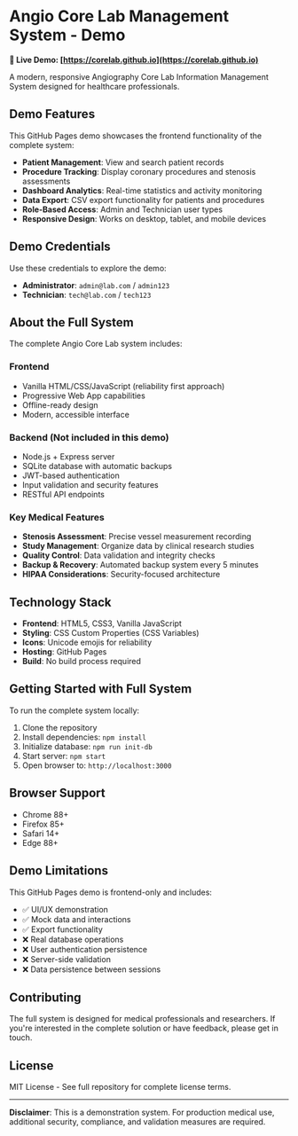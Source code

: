# Angio Core Lab Management System - Demo

**🚀 Live Demo: [https://corelab.github.io](https://corelab.github.io)**

A modern, responsive Angiography Core Lab Information Management System designed for healthcare professionals.

## Demo Features

This GitHub Pages demo showcases the frontend functionality of the complete system:

- **Patient Management**: View and search patient records
- **Procedure Tracking**: Display coronary procedures and stenosis assessments
- **Dashboard Analytics**: Real-time statistics and activity monitoring
- **Data Export**: CSV export functionality for patients and procedures
- **Role-Based Access**: Admin and Technician user types
- **Responsive Design**: Works on desktop, tablet, and mobile devices

## Demo Credentials

Use these credentials to explore the demo:

- **Administrator**: `admin@lab.com` / `admin123`
- **Technician**: `tech@lab.com` / `tech123`

## About the Full System

The complete Angio Core Lab system includes:

### Frontend
- Vanilla HTML/CSS/JavaScript (reliability first approach)
- Progressive Web App capabilities
- Offline-ready design
- Modern, accessible interface

### Backend (Not included in this demo)
- Node.js + Express server
- SQLite database with automatic backups
- JWT-based authentication
- Input validation and security features
- RESTful API endpoints

### Key Medical Features
- **Stenosis Assessment**: Precise vessel measurement recording
- **Study Management**: Organize data by clinical research studies
- **Quality Control**: Data validation and integrity checks
- **Backup & Recovery**: Automated backup system every 5 minutes
- **HIPAA Considerations**: Security-focused architecture

## Technology Stack

- **Frontend**: HTML5, CSS3, Vanilla JavaScript
- **Styling**: CSS Custom Properties (CSS Variables)
- **Icons**: Unicode emojis for reliability
- **Hosting**: GitHub Pages
- **Build**: No build process required

## Getting Started with Full System

To run the complete system locally:

1. Clone the repository
2. Install dependencies: `npm install`
3. Initialize database: `npm run init-db`
4. Start server: `npm start`
5. Open browser to: `http://localhost:3000`

## Browser Support

- Chrome 88+
- Firefox 85+
- Safari 14+
- Edge 88+

## Demo Limitations

This GitHub Pages demo is frontend-only and includes:
- ✅ UI/UX demonstration
- ✅ Mock data and interactions
- ✅ Export functionality
- ❌ Real database operations
- ❌ User authentication persistence
- ❌ Server-side validation
- ❌ Data persistence between sessions

## Contributing

The full system is designed for medical professionals and researchers. If you're interested in the complete solution or have feedback, please get in touch.

## License

MIT License - See full repository for complete license terms.

---

**Disclaimer**: This is a demonstration system. For production medical use, additional security, compliance, and validation measures are required.